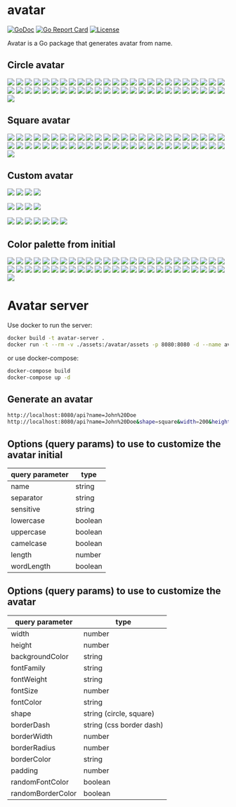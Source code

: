 # avatar

[![GoDoc](https://godoc.org/github.com/go-mods/avatar?status.svg)](https://godoc.org/github.com/go-mods/avatar)
[![Go Report Card](https://goreportcard.com/badge/github.com/go-mods/avatar)](https://goreportcard.com/report/github.com/go-mods/avatar)
[![License](https://img.shields.io/badge/License-MIT-blue.svg)](https://github.com/go-mods/avatar/blob/master/LICENSE)

Avatar is a Go package that generates avatar from name.

## Circle avatar
![](./sample/avatar/circle/Abdul%20Zahir.svg)
![](./sample/avatar/circle/Abena%20Gyasi.svg)
![](./sample/avatar/circle/Ahmed%20Hassan.svg)
![](./sample/avatar/circle/Aisha%20Qureshi.svg)
![](./sample/avatar/circle/Alexei%20Nikitin.svg)
![](./sample/avatar/circle/Amalia%20Zavala.svg)
![](./sample/avatar/circle/Amira%20Mahmoud.svg)
![](./sample/avatar/circle/Ana%20Cardoso.svg)
![](./sample/avatar/circle/Anisa%20Bello.svg)
![](./sample/avatar/circle/Anjali%20Iyer.svg)
![](./sample/avatar/circle/Chen%20Mei.svg)
![](./sample/avatar/circle/Elina%20Ivanova.svg)
![](./sample/avatar/circle/Erik%20Varga.svg)
![](./sample/avatar/circle/Fatima%20Saad.svg)
![](./sample/avatar/circle/Gabriel%20Almeida.svg)
![](./sample/avatar/circle/Gita%20Singh.svg)
![](./sample/avatar/circle/Hana%20El-Sayed.svg)
![](./sample/avatar/circle/Hassan%20Jamil.svg)
![](./sample/avatar/circle/Hassan%20Rashid.svg)
![](./sample/avatar/circle/Ivan%20Zhdanov.svg)
![](./sample/avatar/circle/Jan%20Turek.svg)
![](./sample/avatar/circle/Johan%20Fransson.svg)
![](./sample/avatar/circle/John%20Doe.svg)
![](./sample/avatar/circle/Jose%20Ramos.svg)
![](./sample/avatar/circle/Karina%20Gonzalez.svg)
![](./sample/avatar/circle/Khaled%20Dabashi.svg)
![](./sample/avatar/circle/Laila%20Mahmood.svg)
![](./sample/avatar/circle/Leif%20Persson.svg)
![](./sample/avatar/circle/Mariam%20Diop.svg)
![](./sample/avatar/circle/Miguel%20Lopez.svg)
![](./sample/avatar/circle/Mohammed%20Ali.svg)
![](./sample/avatar/circle/Nadia%20Qadir.svg)
![](./sample/avatar/circle/Nao%20Okamoto.svg)
![](./sample/avatar/circle/Nizar%20Fadel.svg)
![](./sample/avatar/circle/Paula%20Neves.svg)
![](./sample/avatar/circle/Ricardo%20Pereira.svg)
![](./sample/avatar/circle/Santiago%20Cortez.svg)
![](./sample/avatar/circle/Sariya%20Omer.svg)
![](./sample/avatar/circle/Seo%20jin%20Cho.svg)
![](./sample/avatar/circle/Seung%20ho%20Cho.svg)
![](./sample/avatar/circle/Simone%20Esposito.svg)
![](./sample/avatar/circle/Siti%20Zahara.svg)
![](./sample/avatar/circle/Sven%20Bjorn.svg)
![](./sample/avatar/circle/Tatsuo%20Hayashi.svg)
![](./sample/avatar/circle/Tomasz%20Wójcik.svg)
![](./sample/avatar/circle/Vanessa%20Uzoma.svg)
![](./sample/avatar/circle/Wahida%20Xiong.svg)
![](./sample/avatar/circle/Yasmin%20Zaidi.svg)
![](./sample/avatar/circle/Yoko%20Kato.svg)
![](./sample/avatar/circle/Yulia%20Kovalenko.svg)
![](./sample/avatar/circle/Ziad%20Yusuf.svg)

## Square avatar
![](./sample%20avatar/square/Abdul%20Zahir.svg)
![](./sample/avatar/square/Abena%20Gyasi.svg)
![](./sample/avatar/square/Ahmed%20Hassan.svg)
![](./sample/avatar/square/Aisha%20Qureshi.svg)
![](./sample/avatar/square/Alexei%20Nikitin.svg)
![](./sample/avatar/square/Amalia%20Zavala.svg)
![](./sample/avatar/square/Amira%20Mahmoud.svg)
![](./sample/avatar/square/Ana%20Cardoso.svg)
![](./sample/avatar/square/Anisa%20Bello.svg)
![](./sample/avatar/square/Anjali%20Iyer.svg)
![](./sample/avatar/square/Chen%20Mei.svg)
![](./sample/avatar/square/Elina%20Ivanova.svg)
![](./sample/avatar/square/Erik%20Varga.svg)
![](./sample/avatar/square/Fatima%20Saad.svg)
![](./sample/avatar/square/Gabriel%20Almeida.svg)
![](./sample/avatar/square/Gita%20Singh.svg)
![](./sample/avatar/square/Hana%20El-Sayed.svg)
![](./sample/avatar/square/Hassan%20Jamil.svg)
![](./sample/avatar/square/Hassan%20Rashid.svg)
![](./sample/avatar/square/Ivan%20Zhdanov.svg)
![](./sample/avatar/square/Jan%20Turek.svg)
![](./sample/avatar/square/Johan%20Fransson.svg)
![](./sample/avatar/square/John%20Doe.svg)
![](./sample/avatar/square/Jose%20Ramos.svg)
![](./sample/avatar/square/Karina%20Gonzalez.svg)
![](./sample/avatar/square/Khaled%20Dabashi.svg)
![](./sample/avatar/square/Laila%20Mahmood.svg)
![](./sample/avatar/square/Leif%20Persson.svg)
![](./sample/avatar/square/Mariam%20Diop.svg)
![](./sample/avatar/square/Miguel%20Lopez.svg)
![](./sample/avatar/square/Mohammed%20Ali.svg)
![](./sample/avatar/square/Nadia%20Qadir.svg)
![](./sample/avatar/square/Nao%20Okamoto.svg)
![](./sample/avatar/square/Nizar%20Fadel.svg)
![](./sample/avatar/square/Paula%20Neves.svg)
![](./sample/avatar/square/Ricardo%20Pereira.svg)
![](./sample/avatar/square/Santiago%20Cortez.svg)
![](./sample/avatar/square/Sariya%20Omer.svg)
![](./sample/avatar/square/Seo%20jin%20Cho.svg)
![](./sample/avatar/square/Seung%20ho%20Cho.svg)
![](./sample/avatar/square/Simone%20Esposito.svg)
![](./sample/avatar/square/Siti%20Zahara.svg)
![](./sample/avatar/square/Sven%20Bjorn.svg)
![](./sample/avatar/square/Tatsuo%20Hayashi.svg)
![](./sample/avatar/square/Tomasz%20Wójcik.svg)
![](./sample/avatar/square/Vanessa%20Uzoma.svg)
![](./sample/avatar/square/Wahida%20Xiong.svg)
![](./sample/avatar/square/Yasmin%20Zaidi.svg)
![](./sample/avatar/square/Yoko%20Kato.svg)
![](./sample/avatar/square/Yulia%20Kovalenko.svg)
![](./sample/avatar/square/Ziad%20Yusuf.svg)

## Custom avatar
![](./sample/avatar/custom/Abena%20Gyasi.svg)
![](./sample/avatar/custom/Ahmed%20Hassan.svg)
![](./sample/avatar/custom/Aisha%20Qureshi.svg)
![](./sample/avatar/custom/Alexei%20Nikitin.svg)

![](./sample/avatar/custom/Amalia%20Zavala.svg)
![](./sample/avatar/custom/Amira%20Mahmoud.svg)
![](./sample/avatar/custom/Ana%20Cardoso.svg)
![](./sample/avatar/custom/Anisa%20Bello.svg)

![](./sample/avatar/custom/Anjali%20Iyer.svg)
![](./sample/avatar/custom/Chen%20Mei.svg)
![](./sample/avatar/custom/Elina%20Ivanova.svg)
![](./sample/avatar/custom/Erik%20Varga.svg)
![](./sample/avatar/custom/Fatima%20Saad.svg)
![](./sample/avatar/custom/Gabriel%20Almeida.svg)
![](./sample/avatar/custom/Gita%20Singh.svg)

## Color palette from initial
![](./sample/palette/Abdul%20Zahir.png)
![](./sample/palette/Abena%20Gyasi.png)
![](./sample/palette/Ahmed%20Hassan.png)
![](./sample/palette/Aisha%20Qureshi.png)
![](./sample/palette/Alexei%20Nikitin.png)
![](./sample/palette/Amalia%20Zavala.png)
![](./sample/palette/Amira%20Mahmoud.png)
![](./sample/palette/Ana%20Cardoso.png)
![](./sample/palette/Anisa%20Bello.png)
![](./sample/palette/Anjali%20Iyer.png)
![](./sample/palette/Chen%20Mei.png)
![](./sample/palette/Elina%20Ivanova.png)
![](./sample/palette/Erik%20Varga.png)
![](./sample/palette/Fatima%20Saad.png)
![](./sample/palette/Gabriel%20Almeida.png)
![](./sample/palette/Gita%20Singh.png)
![](./sample/palette/Hana%20El-Sayed.png)
![](./sample/palette/Hassan%20Jamil.png)
![](./sample/palette/Hassan%20Rashid.png)
![](./sample/palette/Ivan%20Zhdanov.png)
![](./sample/palette/Jan%20Turek.png)
![](./sample/palette/Johan%20Fransson.png)
![](./sample/palette/John%20Doe.png)
![](./sample/palette/Jose%20Ramos.png)
![](./sample/palette/Karina%20Gonzalez.png)
![](./sample/palette/Khaled%20Dabashi.png)
![](./sample/palette/Laila%20Mahmood.png)
![](./sample/palette/Leif%20Persson.png)
![](./sample/palette/Mariam%20Diop.png)
![](./sample/palette/Miguel%20Lopez.png)
![](./sample/palette/Mohammed%20Ali.png)
![](./sample/palette/Nadia%20Qadir.png)
![](./sample/palette/Nao%20Okamoto.png)
![](./sample/palette/Nizar%20Fadel.png)
![](./sample/palette/Paula%20Neves.png)
![](./sample/palette/Ricardo%20Pereira.png)
![](./sample/palette/Santiago%20Cortez.png)
![](./sample/palette/Sariya%20Omer.png)
![](./sample/palette/Seo%20jin%20Cho.png)
![](./sample/palette/Seung%20ho%20Cho.png)
![](./sample/palette/Simone%20Esposito.png)
![](./sample/palette/Siti%20Zahara.png)
![](./sample/palette/Sven%20Bjorn.png)
![](./sample/palette/Tatsuo%20Hayashi.png)
![](./sample/palette/Tomasz%20Wójcik.png)
![](./sample/palette/Vanessa%20Uzoma.png)
![](./sample/palette/Wahida%20Xiong.png)
![](./sample/palette/Yasmin%20Zaidi.png)
![](./sample/palette/Yoko%20Kato.png)
![](./sample/palette/Yulia%20Kovalenko.png)
![](./sample/palette/Ziad%20Yusuf.png)

# Avatar server

Use docker to run the server:

```bash
docker build -t avatar-server .
docker run -t --rm -v ./assets:/avatar/assets -p 8080:8080 -d --name avatar-server avatar-server
```

or use docker-compose:

```bash
docker-compose build
docker-compose up -d
```

## Generate an avatar

```bash
http://localhost:8080/api?name=John%20Doe
http://localhost:8080/api?name=John%20Doe&shape=square&width=200&height=200&backgroundColor=red&fontColor=white&fontFamily=Caprasimo&fontWeight=400&borderWidth=10&borderColor=blue&borderDash=10,10&borderRadius=50&padding=5
```

## Options (query params) to use to customize the avatar initial
query parameter | type
--------------- | ----
name | string
separator | string
sensitive | string
lowercase | boolean
uppercase | boolean
camelcase | boolean
length | number
wordLength | boolean

## Options (query params) to use to customize the avatar
query parameter | type
--------------- | ----
width | number
height | number
backgroundColor | string
fontFamily | string
fontWeight | string
fontSize | number
fontColor | string
shape | string (circle, square)
borderDash | string (css border dash)
borderWidth | number
borderRadius | number
borderColor | string
padding | number
randomFontColor | boolean
randomBorderColor | boolean
